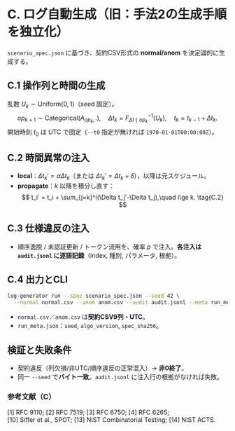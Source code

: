 # C. ログ自動生成（旧：手法2の生成手順を独立化）

`scenario_spec.json` に基づき、契約CSV形式の **normal/anom** を決定論的に生成する。

## C.1 操作列と時間の生成
乱数 $U_k\sim \mathrm{Uniform}(0,1)$（seed 固定）。
$$
op_{k+1}\sim \mathrm{Categorical}(A_{op_k,\cdot}),\quad
\Delta t_k = F^{-1}_{\Delta t\mid op_k}(U_k),\quad
t_k=t_{k-1}+\Delta t_k. \tag{C.1}
$$
開始時刻 $t_0$ は UTC で固定（`--t0` 指定が無ければ `1970-01-01T00:00:00Z`）。

## C.2 時間異常の注入
- **local**：$\Delta t_k'=\alpha\Delta t_k$（または $\Delta t_k'=\Delta t_k+\delta$），以降は元スケジュール。
- **propagate**：$k$ 以降を積分し直す：
  $$
  t_i' = t_i + \sum_{j=k}^i(\Delta t_j'-\Delta t_j),\quad i\ge k. \tag{C.2}
  $$

## C.3 仕様違反の注入
- 順序逸脱 / 未認証更新 / トークン流用を、確率 $p$ で注入。**各注入は `audit.jsonl` に逐語記録**（index, 種別, パラメータ, 根拠）。

## C.4 出力とCLI
```bash
log-generator run --spec scenario_spec.json --seed 42 \
  --normal normal.csv --anom anom.csv --audit audit.jsonl --meta run_meta.json
```
- `normal.csv`／`anom.csv` は**契約CSV9列・UTC**。  
- `run_meta.json`：`seed`, `algo_version`, `spec_sha256`。

## 検証と失敗条件
- 契約違反（列欠損/非UTC/順序違反の正常混入）→ **非0終了**。  
- 同一 `--seed` で**バイト一致**。`audit.jsonl` に注入行の根拠がなければ失敗。

### 参考文献（C）
[1] RFC 9110; [2] RFC 7519; [3] RFC 6750; [4] RFC 6265;  
[10] Siffer et al., SPOT; [13] NIST Combinatorial Testing; [14] NIST ACTS.
